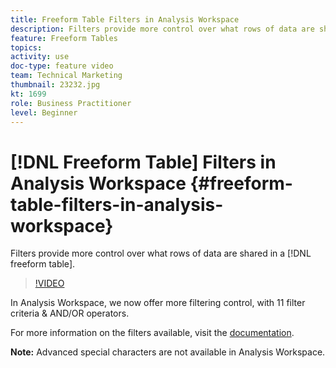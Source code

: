 ```yaml
---
title: Freeform Table Filters in Analysis Workspace
description: Filters provide more control over what rows of data are shared in a freeform table.
feature: Freeform Tables
topics: 
activity: use
doc-type: feature video
team: Technical Marketing
thumbnail: 23232.jpg
kt: 1699
role: Business Practitioner
level: Beginner
---
```


# [!DNL Freeform Table] Filters in Analysis Workspace {#freeform-table-filters-in-analysis-workspace}

Filters provide more control over what rows of data are shared in a [!DNL freeform table].

>[!VIDEO](https://video.tv.adobe.com/v/23232/?quality=12)

In Analysis Workspace, we now offer more filtering control, with 11 filter criteria & AND/OR operators.

For more information on the filters available, visit the [documentation](https://marketing.adobe.com/resources/help/en_US/analytics/analysis-workspace/pagination_filtering_sorting.html).

**Note:** Advanced special characters are not available in Analysis Workspace.
